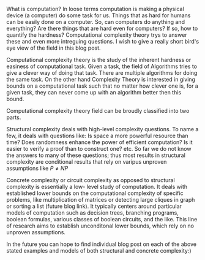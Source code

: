 What is computation? In loose terms computation is making a physical device (a computer) do some task for us. Things that as hard for humans can be easily done on a computer. So, can computers do anything and everything? Are there things that are hard even for computers? If so, how to quantify the hardness? Computational complexity theory trys to answer these and even more intreguing questions. I wish to give a really short bird's eye view of the field in this blog post. 

Computational complexity theory is the study of the inherent hardness or easiness of computational task. Given a task, the field of Algorithms tries to give a clever way of doing that task. There are multiple algorithms for doing the same task. On the other hand Complexity Theory is interested in giving bounds on a computational task such that no matter how clever one is, for a given task, they can never come up with an algorithm better then this bound. 

Computational complexity theory field can be broudly classified into two parts. 

Structural complexity deals with high-level complexity questions. To name a few, it deals with questions like: Is space a more powerful resource than time? Does randomness enhance the power of efficient computation? Is it easier to verify a proof than to construct one? etc. 
So far we do not know the answers to many of these questions; thus most results in structural complexity are conditional results that rely on varipus unproven assumptions like $P \neq NP$

Concrete complexity or circuit complexity as opposed to structural complexity is essentially a low- level study of computation. It deals with established lower bounds on the computational complexity of specific problems, like multiplication of matrices or detecting large cliques in graph or sorting a list (future blog link). It typically centers around particular models of computation such as decision trees, branching programs, boolean formulas, various classes of boolean circuits, and the like. This line of research aims to establish unconditonal lower bounds, which rely on no unproven assumptions. 

In the future you can hope to find individual blog post on each of the above stated examples and models of both structural and concrete complexity:)
